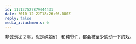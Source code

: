 ```yaml
---
id: 111137527879444431
date: 2010-12-22T18:26:06.000Z
reply: false
media_attachments: 0
---
```


非诚勿扰 2 呢，就是纯娘们，和纯爷们，都会被至少感动一下的戏。


